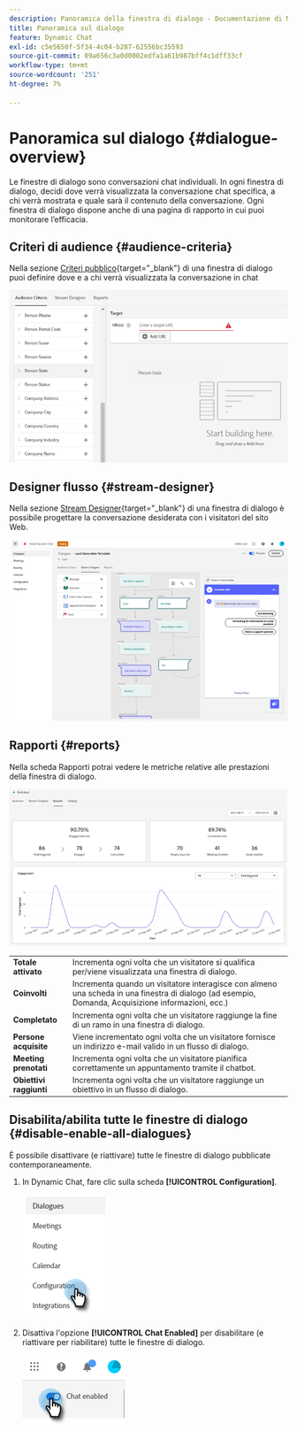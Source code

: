 ```yaml
---
description: Panoramica della finestra di dialogo - Documentazione di Marketo - Documentazione del prodotto
title: Panoramica sul dialogo
feature: Dynamic Chat
exl-id: c5e5650f-5f34-4c04-b287-62556bc35593
source-git-commit: 09a656c3a0d0002edfa1a61b987bff4c1dff33cf
workflow-type: tm+mt
source-wordcount: '251'
ht-degree: 7%

---
```


# Panoramica sul dialogo {#dialogue-overview}

Le finestre di dialogo sono conversazioni chat individuali. In ogni finestra di dialogo, decidi dove verrà visualizzata la conversazione chat specifica, a chi verrà mostrata e quale sarà il contenuto della conversazione. Ogni finestra di dialogo dispone anche di una pagina di rapporto in cui puoi monitorare l’efficacia.

## Criteri di audience {#audience-criteria}

Nella sezione [Criteri pubblico](/help/marketo/product-docs/demand-generation/dynamic-chat/automated-chat/audience-criteria.md){target="_blank"} di una finestra di dialogo puoi definire dove e a chi verrà visualizzata la conversazione in chat

![](assets/dialogue-overview-1.png)

## Designer flusso {#stream-designer}

Nella sezione [Stream Designer](/help/marketo/product-docs/demand-generation/dynamic-chat/automated-chat/stream-designer.md){target="_blank"} di una finestra di dialogo è possibile progettare la conversazione desiderata con i visitatori del sito Web.

![](assets/dialogue-overview-2.png)

## Rapporti {#reports}

Nella scheda Rapporti potrai vedere le metriche relative alle prestazioni della finestra di dialogo.

![](assets/dialogue-overview-3.png)

<table>
 <tr>
  <td><strong>Totale attivato</strong></td>
  <td>Incrementa ogni volta che un visitatore si qualifica per/viene visualizzata una finestra di dialogo.
</td>
 </tr>
 <tr>
  <td><strong>Coinvolti</strong></td>
  <td>Incrementa quando un visitatore interagisce con almeno una scheda in una finestra di dialogo (ad esempio, Domanda, Acquisizione informazioni, ecc.)</td>
 </tr>
 <tr>
  <td><strong>Completato</strong></td>
  <td>Incrementa ogni volta che un visitatore raggiunge la fine di un ramo in una finestra di dialogo.</td>
 </tr>
 <tr>
  <td><strong>Persone acquisite</strong></td>
  <td>Viene incrementato ogni volta che un visitatore fornisce un indirizzo e-mail valido in un flusso di dialogo.</td>
 </tr>
 <tr>
  <td><strong>Meeting prenotati</strong></td>
  <td>Incrementa ogni volta che un visitatore pianifica correttamente un appuntamento tramite il chatbot.</td>
 </tr>
 <tr>
  <td><strong>Obiettivi raggiunti</strong></td>
  <td>Incrementa ogni volta che un visitatore raggiunge un obiettivo in un flusso di dialogo.</td>
 </tr>
</table>

## Disabilita/abilita tutte le finestre di dialogo {#disable-enable-all-dialogues}

È possibile disattivare (e riattivare) tutte le finestre di dialogo pubblicate contemporaneamente.

1. In Dynamic Chat, fare clic sulla scheda **[!UICONTROL Configuration]**.

   ![](assets/dialogue-overview-4.png)

1. Disattiva l&#39;opzione **[!UICONTROL Chat Enabled]** per disabilitare (e riattivare per riabilitare) tutte le finestre di dialogo.

   ![](assets/dialogue-overview-5.png)
